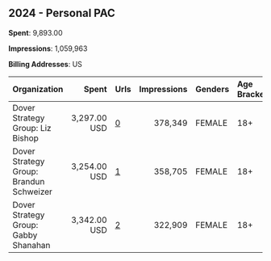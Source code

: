 ## 2024 - Personal PAC 
**Spent**: 9,893.00

**Impressions**: 1,059,963

**Billing Addresses**: US

|Organization|Spent|Urls|Impressions|Genders|Age Brackets|Country Codes|
|:---|---:|:---|---:|:---|:---|:---|
|Dover Strategy Group: Liz Bishop|3,297.00 USD|[0](https://www.snap.com/political-ads/asset/d2d982ee853dc81a09c7975bf7ed5aa124eff55f75837735bb21cc109e290d4d?mediaType=png)|378,349|FEMALE|18+|united states|
|Dover Strategy Group: Brandun Schweizer|3,254.00 USD|[1](https://www.snap.com/political-ads/asset/1b66310b9a229b9612924e476c3f18b0d9df4e160a95fb771d012da109ec0b48?mediaType=png)|358,705|FEMALE|18+|united states|
|Dover Strategy Group: Gabby Shanahan|3,342.00 USD|[2](https://www.snap.com/political-ads/asset/1dcbabeac0b70c0bfff72c7752f995ddf487880129697e1cf4af9cdae5df7b5a?mediaType=png)|322,909|FEMALE|18+|united states|

